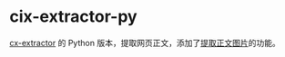 # cix-extractor-py

[cx-extractor](https://code.google.com/p/cx-extractor/) 的 Python 版本，提取网页正文，添加了[提取正文图片](http://blog.rainy.im/2015/09/02/web-content-and-main-image-extractor/)的功能。


